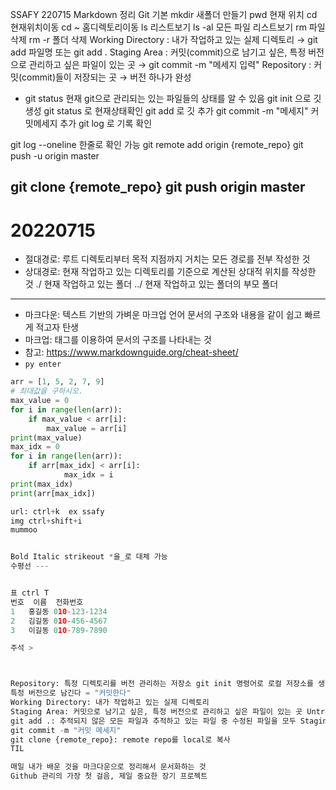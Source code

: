SSAFY 220715 Markdown 정리
Git 기본
mkdir 새폴더 만들기
pwd 현재 위치
cd 현재위치이동 cd ~ 홈디렉토리이동
ls 리스트보기 ls -al 모든 파일 리스트보기
rm 파일 삭제 rm -r 폴더 삭제
Working Directory : 내가 작업하고 있는 실제 디렉토리 → git add 파일명 또는 git add .
Staging Area : 커밋(commit)으로 남기고 싶은, 특정 버전으로 관리하고 싶은 파일이 있는 곳 → git commit -m "메세지 입력"
Repository : 커밋(commit)들이 저장되는 곳 → 버전 하나가 완성
- git status 현재 git으로 관리되는 있는 파일들의 상태를 알 수 있음
git init 으로 깃 생성
git status 로 현재상태확인
git add 로 깃 추가
git commit -m "메세지" 커밋메세지 추가
git log 로 기록 확인

git log --oneline 한줄로 확인 가능
git remote add origin {remote_repo}
git push -u origin master

git clone {remote_repo}
git push origin master
---

# 20220715
- 절대경로: 루트 디렉토리부터 목적 지점까지 거치는 모든 경로를 전부 작성한 것
- 상대경로: 현재 작업하고 있는 디렉토리를 기준으로 계산된 상대적 위치를 작성한 것
  ./ 현재 작업하고 있는 폴더
  ../ 현재 작업하고 있는 폴더의 부모 폴더
---
- 마크다운: 텍스트 기반의 가벼운 마크업 언어
  문서의 구조와 내용을 같이 쉽고 빠르게 적고자 탄생
- 마크업: 태그를 이용하여 문서의 구조를 나타내는 것
- 참고: https://www.markdownguide.org/cheat-sheet/
- ```py enter ```
```python
arr = [1, 5, 2, 7, 9]
# 최대값을 구하시오.
max_value = 0
for i in range(len(arr)):
    if max_value < arr[i]:
        max_value = arr[i]
print(max_value)
max_idx = 0
for i in range(len(arr)):
    if arr[max_idx] < arr[i]:
            max_idx = i
print(max_idx)
print(arr[max_idx])

url: ctrl+k  ex ssafy
img ctrl+shift+i
mummoo


Bold Italic strikeout *을_로 대체 가능
수평선 ---


표 ctrl T
번호	이름	전화번호
1	홍길동	010-123-1234
2	김길동	010-456-4567
3	이길동	010-789-7890

주석 >



Repository: 특정 디렉토리를 버전 관리하는 저장소 git init 명령어로 로컬 저장소를 생성
특정 버전으로 남긴다 = "커밋한다"
Working Directory: 내가 작업하고 있는 실제 디렉토리
Staging Area: 커밋으로 남기고 싶은, 특정 버전으로 관리하고 싶은 파일이 있는 곳 Untracked :point_right_light_skin_tone: (git add) Staged :point_right_light_skin_tone: (git commit) Committed
git add .: 추적되지 않은 모든 파일과 추적하고 있는 파일 중 수정된 파일을 모두 Staging Area에 올림
git commit -m "커밋 메세지"
git clone {remote_repo}: remote repo를 local로 복사
TIL

매일 내가 배운 것을 마크다운으로 정리해서 문서화하는 것
Github 관리의 가장 첫 걸음, 제일 중요한 장기 프로젝트
